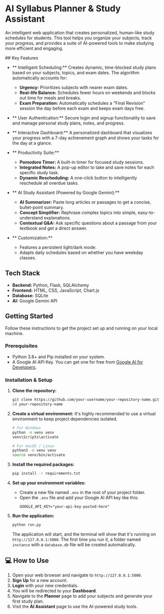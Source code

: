 #  AI Syllabus Planner & Study Assistant

An intelligent web application that creates personalized, human-like study schedules for students. This tool helps you organize your subjects, track your progress, and provides a suite of AI-powered tools to make studying more efficient and engaging.

 \#\# Key Features

  * ** Intelligent Scheduling:** Creates dynamic, time-blocked study plans based on your subjects, topics, and exam dates. The algorithm automatically accounts for:

      * **Urgency:** Prioritizes subjects with nearer exam dates.
      * **Real-life Balance:** Schedules fewer hours on weekends and blocks out time for meals and breaks.
      * **Exam Preparation:** Automatically schedules a "Final Revision" session the day before each exam and keeps exam days free.

  * ** User Authentication:** Secure login and signup functionality to save and manage personal study plans, notes, and progress.

  * ** Interactive Dashboard:** A personalized dashboard that visualizes your progress with a 7-day achievement graph and shows your tasks for the day at a glance.

  * ** Productivity Suite:**

      * **Pomodoro Timer:** A built-in timer for focused study sessions.
      * **Integrated Notes:** A pop-up editor to take and save notes for each specific study task.
      * **Dynamic Rescheduling:** A one-click button to intelligently reschedule all overdue tasks.

  * ** AI Study Assistant (Powered by Google Gemini):**

      * **AI Summarizer:** Paste long articles or passages to get a concise, bullet-point summary.
      * **Concept Simplifier:** Rephrase complex topics into simple, easy-to-understand explanations.
      * **Contextual Q\&A:** Ask specific questions about a passage from your textbook and get a direct answer.

  * ** Customization:**

      * Features a persistent light/dark mode.
      * Adapts daily schedules based on whether you have weekday classes.

##  Tech Stack

  * **Backend:** Python, Flask, SQLAlchemy
  * **Frontend:** HTML, CSS, JavaScript, Chart.js
  * **Database:** SQLite
  * **AI:** Google Gemini API

##  Getting Started

Follow these instructions to get the project set up and running on your local machine.

### Prerequisites

  * Python 3.8+ and Pip installed on your system.
  * A Google AI API Key. You can get one for free from [Google AI for Developers](https://ai.google.dev/).

### Installation & Setup

1.  **Clone the repository:**

    ```bash
    git clone https://github.com/your-username/your-repository-name.git
    cd your-repository-name
    ```

2.  **Create a virtual environment:**
    It's highly recommended to use a virtual environment to keep project dependencies isolated.

    ```bash
    # For Windows
    python -m venv venv
    venv\Scripts\activate

    # For macOS / Linux
    python3 -m venv venv
    source venv/bin/activate
    ```

3.  **Install the required packages:**

    ```bash
    pip install -r requirements.txt
    ```

4.  **Set up your environment variables:**

      * Create a new file named `.env` in the root of your project folder.
      * Open the `.env` file and add your Google AI API key like this:
        ```
        GOOGLE_API_KEY="your-api-key-pasted-here"
        ```

5.  **Run the application:**

    ```bash
    python run.py
    ```

    The application will start, and the terminal will show that it's running on `http://127.0.0.1:5000`. The first time you run it, a folder named `instance` with a `database.db` file will be created automatically.

## 💻 How to Use

1.  Open your web browser and navigate to `http://127.0.0.1:5000`.
2.  **Sign Up** for a new account.
3.  **Login** with your new credentials.
4.  You will be redirected to your **Dashboard**.
5.  Navigate to the **Planner** page to add your subjects and generate your first study plan.
6.  Visit the **AI Assistant** page to use the AI-powered study tools.
